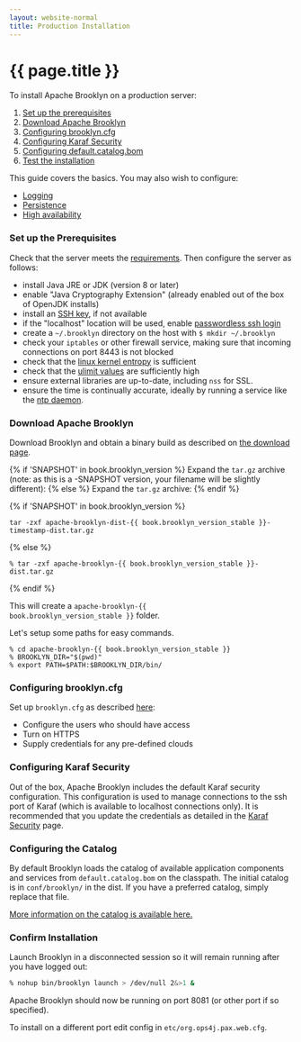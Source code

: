 ```yaml
---
layout: website-normal
title: Production Installation
---
```

# {{ page.title }}

To install Apache Brooklyn on a production server:

1. [Set up the prerequisites](#set-up-the-prerequisites)
1. [Download Apache Brooklyn](#download-apache-brooklyn)
1. [Configuring brooklyn.cfg](#configuring-brooklyncfg)
1. [Configuring Karaf Security](#configuring-karaf-security)
1. [Configuring default.catalog.bom](#configuring-the-catalog)
1. [Test the installation](#confirm-installation)

This guide covers the basics. You may also wish to configure:

* [Logging](logging.md)
* [Persistence](persistence/index.md)
* [High availability](high-availability/index.md)


### Set up the Prerequisites

Check that the server meets the [requirements](requirements.md).
Then configure the server as follows:

* install Java JRE or JDK (version 8 or later)
* enable "Java Cryptography Extension" (already enabled out of the box of OpenJDK installs)
* install an [SSH key](../locations/index.md#ssh-keys), if not available
* if the "localhost" location will be used, enable [passwordless ssh login](../locations/index.md#ssh-keys)
* create a `~/.brooklyn` directory on the host with `$ mkdir ~/.brooklyn`
* check your `iptables` or other firewall service, making sure that incoming connections on port 8443 is not blocked
* check that the [linux kernel entropy](troubleshooting/increase-entropy.md) is sufficient
* check that the [ulimit values](troubleshooting/increase-system-resource-limits.md) are sufficiently high
* ensure external libraries are up-to-date, including `nss` for SSL. 
* ensure the time is continually accurate, ideally by running a service like the [ntp daemon](http://www.ntp.org/).


### Download Apache Brooklyn

Download Brooklyn and obtain a binary build as described on [the download page]({{book.path.website}}/download/).

{% if 'SNAPSHOT' in book.brooklyn_version %}
Expand the `tar.gz` archive (note: as this is a -SNAPSHOT version, your filename will be slightly different):
{% else %}
Expand the `tar.gz` archive:
{% endif %}

{% if 'SNAPSHOT' in book.brooklyn_version %}
<pre><code class="lang-sh">tar -zxf apache-brooklyn-dist-{{ book.brooklyn_version_stable }}-timestamp-dist.tar.gz</code></pre>
{% else %}
<pre><code class="lang-sh">% tar -zxf apache-brooklyn-{{ book.brooklyn_version_stable }}-dist.tar.gz</code></pre>
{% endif %}

This will create a <code class="lang-sh">apache-brooklyn-{{ book.brooklyn_version_stable }}</code> folder.

Let's setup some paths for easy commands.

<pre><code class="lang-sh">% cd apache-brooklyn-{{ book.brooklyn_version_stable }}
% BROOKLYN_DIR="$(pwd)"
% export PATH=$PATH:$BROOKLYN_DIR/bin/</code></pre>


### Configuring brooklyn.cfg

Set up `brooklyn.cfg` as described [here](configuration/brooklyn_cfg.md):

* Configure the users who should have access
* Turn on HTTPS
* Supply credentials for any pre-defined clouds

### Configuring Karaf Security

Out of the box, Apache Brooklyn includes the default Karaf security configuration.
This configuration is used to manage connections to the ssh port of Karaf
(which is available to localhost connections only).
It is recommended that you update the credentials as detailed in the
[Karaf Security](https://karaf.apache.org/manual/latest/security#_users_groups_roles_and_passwords) page.

### Configuring the Catalog

By default Brooklyn loads the catalog of available application components and services from 
`default.catalog.bom` on the classpath. The initial catalog is in `conf/brooklyn/` in the dist.
If you have a preferred catalog, simply replace that file.

[More information on the catalog is available here.](../blueprints/catalog/index.md)


### Confirm Installation

Launch Brooklyn in a disconnected session so it will remain running after you have logged out:

```bash
% nohup bin/brooklyn launch > /dev/null 2&>1 &
```

Apache Brooklyn should now be running on port 8081 (or other port if so specified).

To install on a different port edit config in `etc/org.ops4j.pax.web.cfg`.
